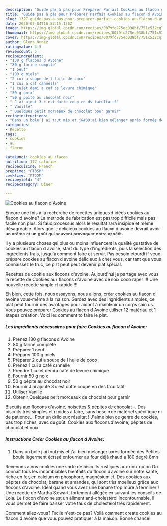 ```yaml
---
description: "Guide pas à pas pour Préparer Parfait Cookies au flacon d Avoine"
title: "Guide pas à pas pour Préparer Parfait Cookies au flacon d Avoine"
slug: 1327-guide-pas-a-pas-pour-preparer-parfait-cookies-au-flacon-d-avoine
date: 2020-07-04T16:57:15.156Z
image: https://img-global.cpcdn.com/recipes/0079fc275ec038bf/751x532cq70/cookies-au-flacon-d-avoine-photo-principale-de-la-recette.jpg
thumbnail: https://img-global.cpcdn.com/recipes/0079fc275ec038bf/751x532cq70/cookies-au-flacon-d-avoine-photo-principale-de-la-recette.jpg
cover: https://img-global.cpcdn.com/recipes/0079fc275ec038bf/751x532cq70/cookies-au-flacon-d-avoine-photo-principale-de-la-recette.jpg
author: Glenn Nunez
ratingvalue: 4.5
reviewcount: 5
recipeingredient:
- "130 g flacons d Avoine"
- "80 g farine complte"
- "1 oeuf"
- "100 g miels"
- "2 cui a soupe de l huile de coco"
- "1 cui a caf cannelle"
- "1 cuiet demi a caf de levure chimique"
- "50 g noix"
- "50 g ppite au chocolat noir"
- " J ai ajout 3 c est datte coup en ds facultatif"
- " Vanille"
- " Quelques petit morceaux de chocolat pour garnir"
recipeinstructions:
- "Dans un bole j ai tout mis et j&#39;ai bien mélanger après formée des Petites boule lègerment écrasé enfourner au four déjà chaud a 180 degré 8mn"
categories:
- Recette
tags:
- cookies
- au
- flacon

katakunci: cookies au flacon 
nutrition: 177 calories
recipecuisine: French
preptime: "PT35M"
cooktime: "PT35M"
recipeyield: "4"
recipecategory: Dîner

---
```



![Cookies au flacon d Avoine](https://img-global.cpcdn.com/recipes/0079fc275ec038bf/751x532cq70/cookies-au-flacon-d-avoine-photo-principale-de-la-recette.jpg)

Encore une fois à la recherche de recettes uniques d'idées cookies au flacon d avoine? La méthode de fabrication est pas trop difficile mais pas facile non plus. Si faux processus alors le résultat sera insipide et même désagréable. Alors que le délicieux cookies au flacon d avoine devrait avoir un arôme et un goût qui peuvent provoquer notre appétit.

Il y a plusieurs choses qui plus ou moins influencent la qualité gustative de cookies au flacon d avoine, start du type d'ingrédients, puis la sélection des ingrédients frais, jusqu'à comment faire et servir. Pas besoin étourdi if veux prépare cookies au flacon d avoine délicieux à chez vous, car tant que vous connaissez le truc, ce plat peut peut devenir plat spécial.

Recettes de cookie aux flocons d&#39;avoine. Aujourd&#39;hui je partage avec vous la recette de Cookies aux flacons d&#39;avoine avec de noix coco râper !!! Une nouvelle recette simple et rapide !!!


Eh bien, cette fois, nous essayons, nous allons, créer cookies au flacon d avoine vous-même à la maison. Gardez avec des ingrédients simples, ce plat peut fournir des avantages pour aidant à maintenir un corps sain us. Vous pouvez préparer Cookies au flacon d Avoine utiliser 12 matériau et 1 étapes création. Voici les comment to faire le plat.

<!--inarticleads1-->

##### Les ingrédients nécessaires pour faire Cookies au flacon d Avoine:

1. Prenez 130 g flacons d Avoine
1.  80 g farine complète
1. Préparer 1 oeuf
1. Préparer 100 g miels
1. Préparer 2 cui a soupe de l huile de coco
1. Prenez 1 cui a café cannelle
1. Prendre 1 cuiet demi a café de levure chimique
1. Fournir 50 g noix
1.  50 g pépite au chocolat noir
1. Fournir  J ai ajouté 3 c est datte coupé en dés facultatif
1. Utiliser  Vanille
1. Obtenir  Quelques petit morceaux de chocolat pour garnir


Biscuits aux flocons d&#39;avoine, noisettes &amp; pépites de chocolat -. Des biscuits très simples et rapides à faire, sans besoin de matériel spécifique ni de patience… Pour un délicieux résultat ! J&#39;aime bien ce genre de cookies, pas trop riches, avec du goût. Cookies aux flocons d&#39;avoine, pépites de chocolat et noix. 

<!--inarticleads2-->

##### Instructions Créer Cookies au flacon d Avoine:

1. Dans un bole j ai tout mis et j&#39;ai bien mélanger après formée des Petites boule lègerment écrasé enfourner au four déjà chaud a 180 degré 8mn


Revenons à nos cookies une sorte de biscuits rustiques aux noix qu&#39;on On connaît tous les innombrables bienfaits du flocon d&#39;avoine sur notre santé, riche en fer, en calcium en phosphore, magnésium et. Des cookies aux pépites de chocolat, banane et amandes, qui sont très moelleux grâce aux flocons d&#39;avoine. Idéal quand vous avez une banane trop mûre à terminer ! Une recette de Martha Stewart, fortement allégée en suivant les conseils de Lola. Le flocon d&#39;avoine est un aliment anti-cholestérol incontournable, il vous permet de faire baisser votre taux de cholestérol très rapidement. 


Comment allez-vous? Facile n'est-ce pas? Voilà comment create cookies au flacon d avoine que vous pouvez pratiquer à la maison. Bonne chance!

